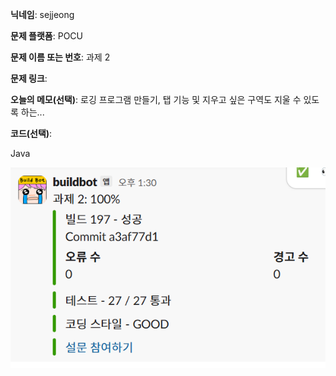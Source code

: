 **닉네임**: sejjeong

**문제 플랫폼**: POCU

**문제 이름 또는 번호**: 과제 2

**문제 링크**: 


**오늘의 메모(선택)**: 
                        로깅 프로그램 만들기, 탭 기능 및 지우고 싶은 구역도 지울 수 있도록 하는...
            

**코드(선택)**:

Java


![alt text](Image/과제2알고.png)
